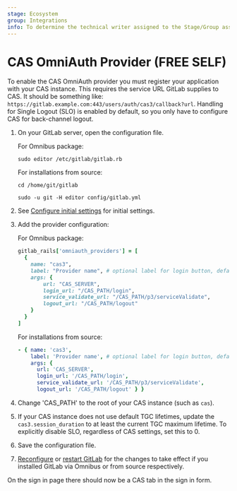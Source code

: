```yaml
---
stage: Ecosystem
group: Integrations
info: To determine the technical writer assigned to the Stage/Group associated with this page, see https://about.gitlab.com/handbook/engineering/ux/technical-writing/#assignments
---
```


# CAS OmniAuth Provider **(FREE SELF)**

To enable the CAS OmniAuth provider you must register your application with your
CAS instance. This requires the service URL GitLab supplies to CAS. It should be
something like: `https://gitlab.example.com:443/users/auth/cas3/callback?url`.
Handling for Single Logout (SLO) is enabled by default, so you only have to
configure CAS for back-channel logout.

1. On your GitLab server, open the configuration file.

   For Omnibus package:

   ```shell
   sudo editor /etc/gitlab/gitlab.rb
   ```

   For installations from source:

   ```shell
   cd /home/git/gitlab

   sudo -u git -H editor config/gitlab.yml
   ```

1. See [Configure initial settings](omniauth.md#configure-initial-settings) for initial settings.

1. Add the provider configuration:

   For Omnibus package:

   ```ruby
   gitlab_rails['omniauth_providers'] = [
     {
       name: "cas3",
       label: "Provider name", # optional label for login button, defaults to "Cas3"
       args: {
           url: "CAS_SERVER",
           login_url: "/CAS_PATH/login",
           service_validate_url: "/CAS_PATH/p3/serviceValidate",
           logout_url: "/CAS_PATH/logout"
       }
     }
   ]
   ```

   For installations from source:

   ```yaml
   - { name: 'cas3',
       label: 'Provider name', # optional label for login button, defaults to "Cas3"
       args: {
         url: 'CAS_SERVER',
         login_url: '/CAS_PATH/login',
         service_validate_url: '/CAS_PATH/p3/serviceValidate',
         logout_url: '/CAS_PATH/logout' } }
   ```

1. Change 'CAS_PATH' to the root of your CAS instance (such as `cas`).

1. If your CAS instance does not use default TGC lifetimes, update the `cas3.session_duration` to at least the current TGC maximum lifetime. To explicitly disable SLO, regardless of CAS settings, set this to 0.

1. Save the configuration file.

1. [Reconfigure](../administration/restart_gitlab.md#omnibus-gitlab-reconfigure) or
   [restart GitLab](../administration/restart_gitlab.md#installations-from-source) for the changes to
   take effect if you installed GitLab via Omnibus or from source respectively.

On the sign in page there should now be a CAS tab in the sign in form.
